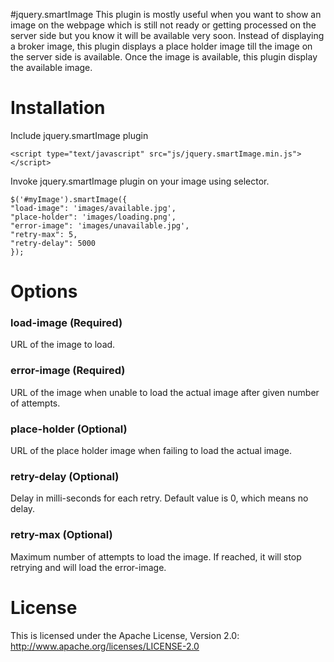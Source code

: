 #jquery.smartImage
This plugin is mostly useful when you want to show an image on the webpage which is still not ready or getting processed on the server side but you know it will be available very soon. Instead of displaying a broker image, this plugin displays a place holder image till the image on the server side is available. Once the image is available, this plugin display the available image.

# Installation
Include jquery.smartImage plugin

    <script type="text/javascript" src="js/jquery.smartImage.min.js"></script>

Invoke jquery.smartImage plugin on your image using selector.

    $('#myImage').smartImage({
	"load-image": 'images/available.jpg',
	"place-holder": 'images/loading.png',
	"error-image": 'images/unavailable.jpg',
	"retry-max": 5,
	"retry-delay": 5000
    });

# Options
### load-image (Required)
URL of the image to load.

### error-image (Required)
URL of the image when unable to load the actual image after given number of attempts.

### place-holder (Optional)
URL of the place holder image when failing to load the actual image.

### retry-delay (Optional)
Delay in milli-seconds for each retry. Default value is 0, which means no delay.

### retry-max (Optional)
Maximum number of attempts to load the image. If reached, it will stop retrying and will load the error-image.

# License
This is licensed under the Apache License, Version 2.0: http://www.apache.org/licenses/LICENSE-2.0
